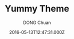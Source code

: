 ---
title: Yummy Theme
github: 'https://github.com/DONGChuan/Yummy-Jekyll'
demo: 'http://dongchuan.github.io/'
author: DONG Chuan
ssg:
  - Jekyll
cms:
  - No Cms
date: 2016-05-13T12:47:31.000Z
github_branch: master
description: Yummy Jekyll Theme
stale: true
---